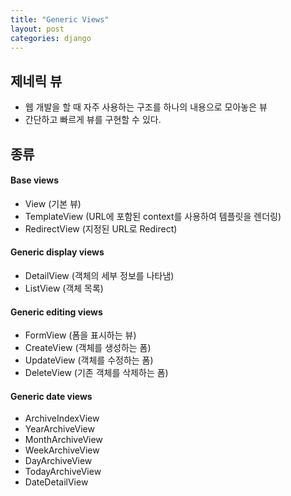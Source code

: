 ```yaml
---
title: "Generic Views"
layout: post
categories: django
---
```


## 제네릭 뷰
- 웹 개발을 할 때 자주 사용하는 구조를 하나의 내용으로 모아놓은 뷰
- 간단하고 빠르게 뷰를 구현할 수 있다.

## 종류
#### Base views
- View (기본 뷰)
- TemplateView (URL에 포함된 context를 사용하여 템플릿을 렌더링)
- RedirectView (지정된 URL로 Redirect)


#### Generic display views
- DetailView (객체의 세부 정보를 나타냄)
- ListView (객체 목록)


#### Generic editing views
- FormView (폼을 표시하는 뷰)
- CreateView (객체를 생성하는 폼)
- UpdateView (객체를 수정하는 폼)
- DeleteView (기존 객체를 삭제하는 폼)


#### Generic date views
- ArchiveIndexView 
- YearArchiveView  
- MonthArchiveView
- WeekArchiveView
- DayArchiveView
- TodayArchiveView
- DateDetailView


